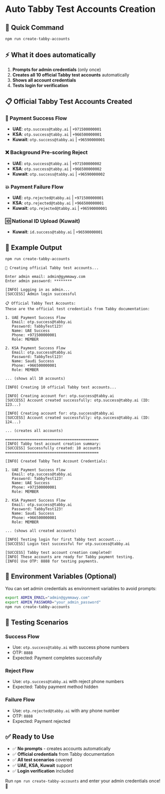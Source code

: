 # Auto Tabby Test Accounts Creation

## 🚀 **Quick Command**
```bash
npm run create-tabby-accounts
```

## ⚡ **What it does automatically**
1. **Prompts for admin credentials** (only once)
2. **Creates all 10 official Tabby test accounts** automatically
3. **Shows all account credentials**
4. **Tests login for verification**

## 📋 **Official Tabby Test Accounts Created**

### **🎯 Payment Success Flow**
- **UAE**: `otp.success@tabby.ai` | `+971500000001`
- **KSA**: `otp.success@tabby.ai` | `+966500000001`
- **Kuwait**: `otp.success@tabby.ai` | `+96590000001`

### **❌ Background Pre-scoring Reject**
- **UAE**: `otp.success@tabby.ai` | `+971500000002`
- **KSA**: `otp.success@tabby.ai` | `+966500000002`
- **Kuwait**: `otp.success@tabby.ai` | `+96590000002`

### **💥 Payment Failure Flow**
- **UAE**: `otp.rejected@tabby.ai` | `+971500000001`
- **KSA**: `otp.rejected@tabby.ai` | `+966500000001`
- **Kuwait**: `otp.rejected@tabby.ai` | `+96590000001`

### **🆔 National ID Upload (Kuwait)**
- **Kuwait**: `id.success@tabby.ai` | `+96590000001`

## 🎯 **Example Output**
```bash
npm run create-tabby-accounts
```

```
👥 Creating official Tabby test accounts...

Enter admin email: admin@gymmawy.com
Enter admin password: ********

[INFO] Logging in as admin...
[SUCCESS] Admin login successful

📋 Official Tabby Test Accounts:
These are the official test credentials from Tabby documentation:

1. UAE Payment Success Flow
   Email: otp.success@tabby.ai
   Password: TabbyTest123!
   Name: UAE Success
   Phone: +971500000001
   Role: MEMBER

2. KSA Payment Success Flow
   Email: otp.success@tabby.ai
   Password: TabbyTest123!
   Name: Saudi Success
   Phone: +966500000001
   Role: MEMBER

... (shows all 10 accounts)

[INFO] Creating 10 official Tabby test accounts...

[INFO] Creating account for: otp.success@tabby.ai
[SUCCESS] Account created successfully: otp.success@tabby.ai (ID: 123...)

[INFO] Creating account for: otp.success@tabby.ai
[SUCCESS] Account created successfully: otp.success@tabby.ai (ID: 124...)

... (creates all accounts)

==========================================
[INFO] Tabby test account creation summary:
[SUCCESS] Successfully created: 10 accounts
==========================================

[INFO] Created Tabby Test Account Credentials:

1. UAE Payment Success Flow
   Email: otp.success@tabby.ai
   Password: TabbyTest123!
   Name: UAE Success
   Phone: +971500000001
   Role: MEMBER

2. KSA Payment Success Flow
   Email: otp.success@tabby.ai
   Password: TabbyTest123!
   Name: Saudi Success
   Phone: +966500000001
   Role: MEMBER

... (shows all created accounts)

[INFO] Testing login for first Tabby test account...
[SUCCESS] Login test successful for otp.success@tabby.ai

[SUCCESS] Tabby test account creation completed!
[INFO] These accounts are ready for Tabby payment testing.
[INFO] Use OTP: 8888 for testing payments.
```

## 🔧 **Environment Variables (Optional)**
You can set admin credentials as environment variables to avoid prompts:

```bash
export ADMIN_EMAIL="admin@gymmawy.com"
export ADMIN_PASSWORD="your_admin_password"
npm run create-tabby-accounts
```

## 🧪 **Testing Scenarios**

### **Success Flow**
- Use: `otp.success@tabby.ai` with success phone numbers
- OTP: `8888`
- Expected: Payment completes successfully

### **Reject Flow**
- Use: `otp.success@tabby.ai` with reject phone numbers
- Expected: Tabby payment method hidden

### **Failure Flow**
- Use: `otp.rejected@tabby.ai` with any phone number
- OTP: `8888`
- Expected: Payment rejected

## ✅ **Ready to Use**
- ✅ **No prompts** - creates accounts automatically
- ✅ **Official credentials** from Tabby documentation
- ✅ **All test scenarios** covered
- ✅ **UAE, KSA, Kuwait** support
- ✅ **Login verification** included

Run `npm run create-tabby-accounts` and enter your admin credentials once! 🚀

